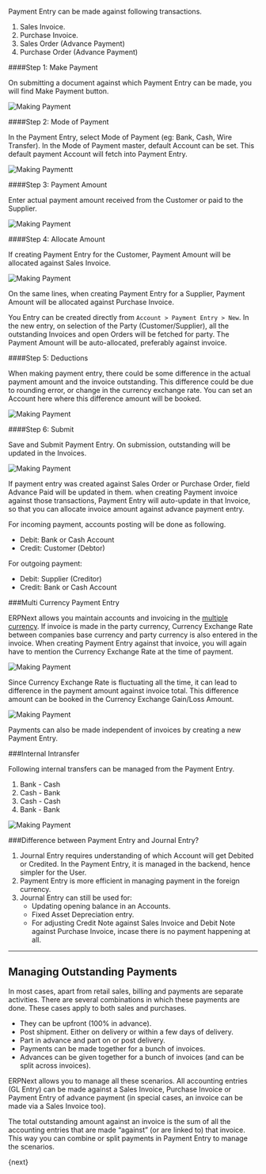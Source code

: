 Payment Entry can be made against following transactions.

  1. Sales Invoice.
  2. Purchase Invoice.
  3. Sales Order (Advance Payment)
  4. Purchase Order (Advance Payment)

####Step 1: Make Payment

On submitting a document against which Payment Entry can be made, you will find Make Payment button.

<img class="screenshot" alt="Making Payment" src="{{docs_base_url}}/assets/img/accounts/payment-entry-1.png">

####Step 2: Mode of Payment

In the Payment Entry, select Mode of Payment (eg: Bank, Cash, Wire Transfer). In the Mode of Payment master, default Account can be set. This default payment Account will fetch into Payment Entry.

<img class="screenshot" alt="Making Paymentt" src="{{docs_base_url}}/assets/img/accounts/payment-entry-2.gif">

####Step 3: Payment Amount

Enter actual payment amount received from the Customer or paid to the Supplier.

<img class="screenshot" alt="Making Payment" src="{{docs_base_url}}/assets/img/accounts/payment-entry-3.png">

####Step 4: Allocate Amount

If creating Payment Entry for the Customer, Payment Amount will be allocated against Sales Invoice.

<img class="screenshot" alt="Making Payment" src="{{docs_base_url}}/assets/img/accounts/payment-entry-4.gif">

On the same lines, when creating Payment Entry for a Supplier, Payment Amount will be allocated against Purchase Invoice.

You Entry can be created directly from `Account > Payment Entry > New`. In the new entry, on selection of the Party (Customer/Supplier), all the outstanding Invoices and open Orders will be fetched for party. The Payment Amount will be auto-allocated, preferably against invoice.

####Step 5: Deductions

When making payment entry, there could be some difference in the actual payment amount and the invoice outstanding. This difference could be due to rounding error, or change in the currency exchange rate. You can set an Account here where this difference amount will be booked.

<img class="screenshot" alt="Making Payment" src="{{docs_base_url}}/assets/img/accounts/payment-entry-5.gif">

####Step 6: Submit

Save and Submit Payment Entry. On submission, outstanding will be updated in the Invoices. 

<img class="screenshot" alt="Making Payment" src="{{docs_base_url}}/assets/img/accounts/payment-entry-8.png">

If payment entry was created against Sales Order or Purchase Order, field Advance Paid will be updated in them. when creating Payment invoice against those transactions, Payment Entry will auto-update in that Invoice, so that you can allocate invoice amount against advance payment entry.

For incoming payment, accounts posting will be done as following.

  * Debit: Bank or Cash Account
  * Credit: Customer (Debtor)

For outgoing payment:

  * Debit: Supplier (Creditor)
  * Credit: Bank or Cash Account

###Multi Currency Payment Entry

ERPNext allows you maintain accounts and invoicing in the [multiple currency]({{docs_base_url}}/user/manual/en/accounts/multi-currency-accounting.html). If invoice is made in the party currency, Currency Exchange Rate between companies base currency and party currency is also entered in the invoice. When creating Payment Entry against that invoice, you will again have to mention the Currency Exchange Rate at the time of payment.

<img class="screenshot" alt="Making Payment" src="{{docs_base_url}}/assets/img/accounts/payment-entry-6.png">

Since Currency Exchange Rate is fluctuating all the time, it can lead to difference in the payment amount against invoice total. This difference amount can be booked in the Currency Exchange Gain/Loss Amount.

<img class="screenshot" alt="Making Payment" src="{{docs_base_url}}/assets/img/accounts/payment-entry-7.png">

Payments can also be made independent of invoices by creating a new Payment Entry.

###Internal Intransfer

Following internal transfers can be managed from the Payment Entry.

1. Bank - Cash
2. Cash - Bank
3. Cash - Cash
4. Bank - Bank

<img class="screenshot" alt="Making Payment" src="{{docs_base_url}}/assets/img/accounts/payment-entry-9.png">

###Difference between Payment Entry and Journal Entry?

 1. Journal Entry requires understanding of which Account will get Debited or Credited. In the Payment Entry, it is managed in the backend, hence simpler for the User.
 2. Payment Entry is more efficient in managing payment in the foreign currency.
 3. Journal Entry can still be used for:
	- Updating opening balance in an Accounts.
	- Fixed Asset Depreciation entry.
	- For adjusting Credit Note against Sales Invoice and Debit Note against Purchase Invoice, incase there is no payment happening at all.

* * *

## Managing Outstanding Payments

In most cases, apart from retail sales, billing and payments are separate activities. There are several combinations in which these payments are done. These cases apply to both sales and purchases.

  * They can be upfront (100% in advance).
  * Post shipment. Either on delivery or within a few days of delivery.
  * Part in advance and part on or post delivery.
  * Payments can be made together for a bunch of invoices.
  * Advances can be given together for a bunch of invoices (and can be split across invoices).

ERPNext allows you to manage all these scenarios. All accounting entries (GL Entry) can be made against a Sales Invoice, Purchase Invoice or Payment Entry of advance payment (in special cases, an invoice can be made via a Sales Invoice too).

The total outstanding amount against an invoice is the sum of all the accounting entries that are made “against” (or are linked to) that invoice. This way you can combine or split payments in Payment Entry to manage the
scenarios.

{next}
